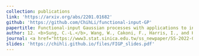 ```yaml
---
collection: publications
link: 'https://arxiv.org/abs/2201.01682'
github: 'https://github.com/ChihLi/functional-input-GP'
papertitle: Functional-input Gaussian processes with applications to inverse scattering problems
author: 12. <b>Sung, C.-L.</b>, Wang, W., Cakoni, F., Harris, I., and Hung, Y. (2024)
journal: <a href="https://www3.stat.sinica.edu.tw/ss_newpaper/SS-2022-0180_na.pdf">Statistica Sinica</a>, accepted.
slides: 'https://chihli.github.io/files/FIGP_slides.pdf'
---
```

